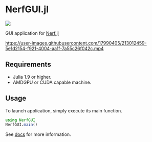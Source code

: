 # NerfGUI.jl

[![](https://img.shields.io/badge/docs-dev-blue.svg)](https://julianeuralgraphics.github.io/Nerf.jl/dev)

GUI application for [Nerf.jl](https://github.com/JuliaNeuralGraphics/Nerf.jl)

https://user-images.githubusercontent.com/17990405/213012459-5e1d2154-f921-4004-aa1f-7a55c26f042c.mp4

## Requirements

- Julia 1.9 or higher.
- AMDGPU or CUDA capable machine.

## Usage

To launch application, simply execute its main function.

```julia
using NerfGUI
NerfGUI.main()
```

See [docs](https://julianeuralgraphics.github.io/Nerf.jl/dev/) for more information.
